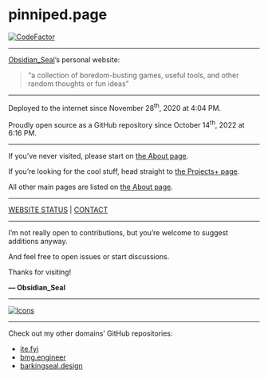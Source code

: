 # pinniped.page

[![CodeFactor](https://www.codefactor.io/repository/github/obsidianseal/pinniped.page/badge)](https://www.codefactor.io/repository/github/obsidianseal/pinniped.page)

---

[Obsidian_Seal](https://github.com/ObsidianSeal)’s personal website:

> “a collection of boredom-busting games, useful tools, and other random thoughts or fun ideas”

---

Deployed to the internet since November 28<sup>th</sup>, 2020 at 4:04 PM.

Proudly open source as a GitHub repository since October 14<sup>th</sup>, 2022 at 6:16 PM.

---

If you&rsquo;ve never visited, please start on [the About page](https://pinniped.page/about).

If you&rsquo;re looking for the cool stuff, head straight to [the Projects+ page](https://pinniped.page/projects+).

All other main pages are listed on [the About page](https://pinniped.page/about).

---

[WEBSITE STATUS](https://pinniped.page/status) | [CONTACT](https://pinniped.page/contact)

---

I&rsquo;m not really open to contributions, but you&rsquo;re welcome to suggest additions anyway.

And feel free to open issues or start discussions.

Thanks for visiting!

**— Obsidian_Seal**

---

[![Icons](https://pinniped.page/images/icons.png)](https://pinniped.page/images/icons.png)

---

Check out my other domains&rsquo; GitHub repositories:

-    [ite.fyi](https://github.com/ObsidianSeal/ite.fyi)
-    [bmg.engineer](https://github.com/ObsidianSeal/bmg-engineer)
-    [barkingseal.design](https://github.com/ObsidianSeal/barking-seal-design)
